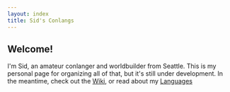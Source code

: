 ```yaml
---
layout: index
title: Sid's Conlangs
---
```


## Welcome!

I'm Sid, an amateur conlanger and worldbuilder from Seattle. This is my personal page for organizing all of that, but it's still under development.
In the meantime, check out the [Wiki](./wiki.md), or read about my [Languages](./langs.md)




